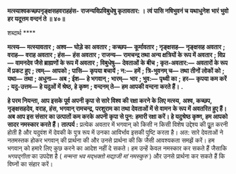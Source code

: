 **मत्स्याश्वकच्छपनृङ्क्षसहवराहहंस-** **राजन्यविप्रविबुधेषु कृतावतार: ।** **त्वं पासि नषिभुवनं च यथाधुनेश** **भारं भुवो हर यदूत्तम वन्दनं ते ॥ ४०॥** 

शब्दार्थ **** 

**मत्स्य—** **मत्स्यावतार** **; अश्व—** **घोड़े का अवतार** **; कच्छप—** **कूर्मावतार** **; नृङ्क्षसह—** **नृङ्क्षसह अवतार** **; वराह—** **वराह अवतार** **; हंस—** **हंस अवतार** **; राजन्य—** **रामचन्द्र तथा अन्य क्षत्रियों के रूप में अवतार** **; विप्र—** **वामनदेव जैसे ब्राह्मणों के रूप में अवतार** **;** **विबुधेषु—** **देवताओं के बीच** **; कृत-अवतार:—** **अवतारों के रूप में प्रकट हुए** **; त्वम्—** **आपको** **; पासि—** **कृपया बचायें** **; न:—** **हमें** **; त्रि-भुवनम् च—** **तथा तीनों लोकों को** **; यथा—** **तथा** **; अधुना—** **अब** **; ईश—** **हे भगवान्** **; भारम्—** **भार** **; भुव:—** **पृथ्वी का** **;** **हर—** **कृपया कम करें** **; यदु-उत्तम—** **हे यदुओं में श्रेष्ठ, हे कृष्ण** **; वन्दनम् ते—** **हम आपकी वन्दना करते हैं।** **.** 

**हे परम नियन्ता, आप इसके पूर्व अपनी कृपा से सारे विश्व की रक्षा करने के लिए मत्स्य,** **अश्व, कच्छप, नृङ्क्षसहदेव, वराह, हंस, भगवान् रामचन्द्र, परशुराम का तथा देवताओं में से वामन** **के रूप में अवतरित हुए हैं। अब आप इस संसार का उत्पातों कम करके अपनी कृपा से पुन:** **हमारी रक्षा करें। हे यदुश्रेष्ठ कृष्ण, हम आपको सादर नमस्कार करते हैं।** **तात्पर्य :** प्रत्येक अवतार में भगवान् को किसी न किसी विशेष उद्देश्य की पूॢत करनी होती है और यदुवंश में देवकी के पुत्र रूप में उनका आविर्भाव इसकी पुष्टि करता है। अत: सारे देवताओं ने नतमस्तक होकर भगवान् की प्रार्थना की और उनसे प्रार्थना की कि जैसी आवश्यकता समझें करें। हम भगवान् को हमारे लिए कुछ करने का आदेश नहीं दे सकते। हम उन्हें केवल नमस्कार कर सकते हैं जैसाकि *भगवद्गीता* का उपदेश है ( *मन्मना भव मद्भक्तो मद्याजी मां नमस्कुरु* ) और उनसे प्रार्थना कर सकते हैं कि विघ्नों का संहार करें।  